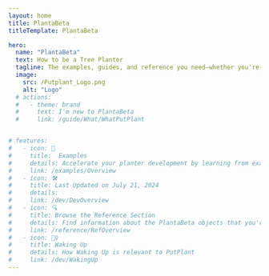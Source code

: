 ```yaml
---
layout: home 
title: PlantaBeta
titleTemplate: PlantaBeta

hero: 
  name: "PlantaBeta"
  text: How to be a Tree Planter
  tagline: The examples, guides, and reference you need—whether you're planting in the mountains of British Columbia, the wetlands of the Canadian Shield, or anywhere in between. Take advantage of these resources to develop your ability to plant faster and with higher quality.
  image:
    src: /Putplant_Logo.png
    alt: "Logo"
  # actions:
  #   - theme: brand
  #     text: I'm new to PlantaBeta
  #     link: /guide/What/WhatPutPlant


# features:
#   - icon: 🔷
#     title:  Examples
#     details: Accelerate your planter development by learning from examples
#     link: /examples/Overview
#   - icon: 🛠️
#     title: Last Updated on July 21, 2024
#     details: 
#     link: /dev/DevOverview
#   - icon: 🔍
#     title: Browse the Reference Section
#     details: Find information about the PlantaBeta objects that you're using
#     link: /reference/RefOverview
#   - icon: 🧘‍♀️
#     title: Waking Up
#     details: How Waking Up is relevant to PutPlant
#     link: /dev/WakingUp
---
```


<!-- 

- Gif of multiple HandPut() on home page
- Probably use canva

 -->